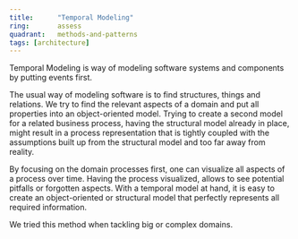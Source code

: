 ```yaml
---
title:      "Temporal Modeling"
ring:       assess
quadrant:   methods-and-patterns
tags: [architecture]
---
```


Temporal Modeling is way of modeling software systems and components by putting events first.

The usual way of modeling software is to find structures, things and relations.
We try to find the relevant aspects of a domain and put all properties into an object-oriented model.
Trying to create a second model for a related business process, having the structural model already in place, might result in a process representation that is tightly coupled with the assumptions built up from the structural model and too far away from reality.

By focusing on the domain processes first, one can visualize all aspects of a process over time.
Having the process visualized, allows to see potential pitfalls or forgotten aspects.
With a temporal model at hand, it is easy to create an object-oriented or structural model that perfectly represents all required information.

We tried this method when tackling big or complex domains.
